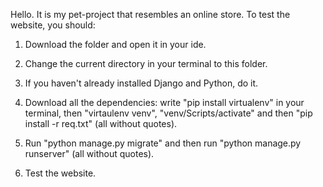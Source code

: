 Hello. It is my pet-project that resembles an online store. To test the website, you should:

1. Download the folder and open it in your ide.

2. Change the current directory in your terminal to this folder.

3. If you haven't already installed Django and Python, do it.

4. Download all the dependencies: write "pip install virtualenv" in your terminal, then "virtaulenv venv", "venv/Scripts/activate" and then "pip install -r req.txt" (all without quotes).

5. Run "python manage.py migrate" and then run "python manage.py runserver" (all without quotes).

6. Test the website.
